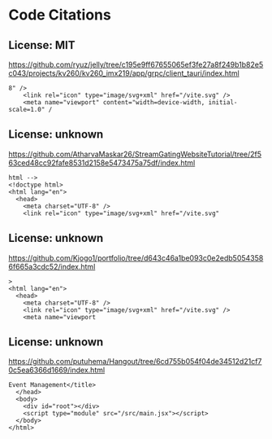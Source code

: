 # Code Citations

## License: MIT
https://github.com/ryuz/jelly/tree/c195e9ff67655065ef3fe27a8f249b1b82e5c043/projects/kv260/kv260_imx219/app/grpc/client_tauri/index.html

```
8" />
    <link rel="icon" type="image/svg+xml" href="/vite.svg" />
    <meta name="viewport" content="width=device-width, initial-scale=1.0" /
```


## License: unknown
https://github.com/AtharvaMaskar26/StreamGatingWebsiteTutorial/tree/2f563ced48cc92fafe8531d2158e5473475a75df/index.html

```
html -->
<!doctype html>
<html lang="en">
  <head>
    <meta charset="UTF-8" />
    <link rel="icon" type="image/svg+xml" href="/vite.svg"
```


## License: unknown
https://github.com/Kjogo1/portfolio/tree/d643c46a1be093c0e2edb50543586f665a3cdc52/index.html

```
>
<html lang="en">
  <head>
    <meta charset="UTF-8" />
    <link rel="icon" type="image/svg+xml" href="/vite.svg" />
    <meta name="viewport
```


## License: unknown
https://github.com/putuhema/Hangout/tree/6cd755b054f04de34512d21cf70c5ea6366d1669/index.html

```
Event Management</title>
  </head>
  <body>
    <div id="root"></div>
    <script type="module" src="/src/main.jsx"></script>
  </body>
</html>
```

